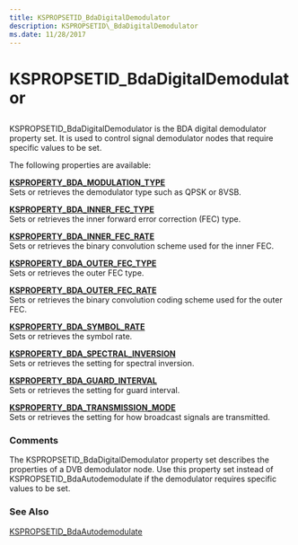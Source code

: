 ```yaml
---
title: KSPROPSETID_BdaDigitalDemodulator
description: KSPROPSETID\_BdaDigitalDemodulator
ms.date: 11/28/2017
---
```


# KSPROPSETID\_BdaDigitalDemodulator


## <span id="ddk_kspropsetid_bdadigitaldemodulator_ks"></span><span id="DDK_KSPROPSETID_BDADIGITALDEMODULATOR_KS"></span>


KSPROPSETID\_BdaDigitalDemodulator is the BDA digital demodulator property set. It is used to control signal demodulator nodes that require specific values to be set.

The following properties are available:

<span id="KSPROPERTY_BDA_MODULATION_TYPE"></span><span id="ksproperty_bda_modulation_type"></span>[**KSPROPERTY\_BDA\_MODULATION\_TYPE**](ksproperty-bda-modulation-type.md)  
Sets or retrieves the demodulator type such as QPSK or 8VSB.

<span id="KSPROPERTY_BDA_INNER_FEC_TYPE"></span><span id="ksproperty_bda_inner_fec_type"></span>[**KSPROPERTY\_BDA\_INNER\_FEC\_TYPE**](ksproperty-bda-inner-fec-type.md)  
Sets or retrieves the inner forward error correction (FEC) type.

<span id="KSPROPERTY_BDA_INNER_FEC_RATE"></span><span id="ksproperty_bda_inner_fec_rate"></span>[**KSPROPERTY\_BDA\_INNER\_FEC\_RATE**](ksproperty-bda-inner-fec-rate.md)  
Sets or retrieves the binary convolution scheme used for the inner FEC.

<span id="KSPROPERTY_BDA_OUTER_FEC_TYPE"></span><span id="ksproperty_bda_outer_fec_type"></span>[**KSPROPERTY\_BDA\_OUTER\_FEC\_TYPE**](ksproperty-bda-outer-fec-type.md)  
Sets or retrieves the outer FEC type.

<span id="KSPROPERTY_BDA_OUTER_FEC_RATE"></span><span id="ksproperty_bda_outer_fec_rate"></span>[**KSPROPERTY\_BDA\_OUTER\_FEC\_RATE**](ksproperty-bda-outer-fec-rate.md)  
Sets or retrieves the binary convolution coding scheme used for the outer FEC.

<span id="KSPROPERTY_BDA_SYMBOL_RATE"></span><span id="ksproperty_bda_symbol_rate"></span>[**KSPROPERTY\_BDA\_SYMBOL\_RATE**](ksproperty-bda-symbol-rate.md)  
Sets or retrieves the symbol rate.

<span id="KSPROPERTY_BDA_SPECTRAL_INVERSION"></span><span id="ksproperty_bda_spectral_inversion"></span>[**KSPROPERTY\_BDA\_SPECTRAL\_INVERSION**](ksproperty-bda-spectral-inversion.md)  
Sets or retrieves the setting for spectral inversion.

<span id="KSPROPERTY_BDA_GUARD_INTERVAL"></span><span id="ksproperty_bda_guard_interval"></span>[**KSPROPERTY\_BDA\_GUARD\_INTERVAL**](ksproperty-bda-guard-interval.md)  
Sets or retrieves the setting for guard interval.

<span id="KSPROPERTY_BDA_TRANSMISSION_MODE"></span><span id="ksproperty_bda_transmission_mode"></span>[**KSPROPERTY\_BDA\_TRANSMISSION\_MODE**](ksproperty-bda-transmission-mode.md)  
Sets or retrieves the setting for how broadcast signals are transmitted.

### Comments

The KSPROPSETID\_BdaDigitalDemodulator property set describes the properties of a DVB demodulator node. Use this property set instead of KSPROPSETID\_BdaAutodemodulate if the demodulator requires specific values to be set.

### See Also

[KSPROPSETID\_BdaAutodemodulate](kspropsetid-bdaautodemodulate.md)

 

 





